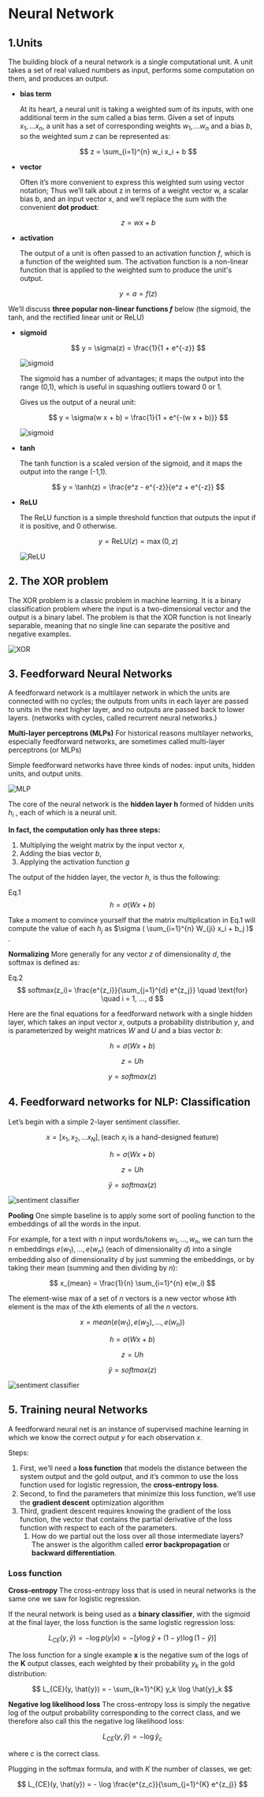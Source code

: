 # Neural Network

## 1.Units
The building block of a neural network is a single computational unit. A unit takes a set of real valued numbers as input, performs some computation on them, and produces an output.

- **bias term**

    At its heart, a neural unit is taking a weighted sum of its inputs, with one additional term in the sum called a bias term. Given a set of inputs $x_1, ... x_n$, a unit has a set of corresponding weights $w_1, ... w_n$ and a bias $b$, so the weighted sum $z$ can be represented as:

    $$
    z = \sum_{i=1}^{n} w_i x_i + b
    $$

- **vector**  
  
    Often it’s more convenient to express this weighted sum using vector notation; Thus we’ll talk about z in terms of a weight vector w, a scalar bias b, and an input vector x, and we’ll replace the sum with the convenient **dot product**:

    $$
    z = w x + b
    $$

- **activation**

    The output of a unit is often passed to an activation function $f$, which is a function of the weighted sum. The activation function is a non-linear function that is applied to the weighted sum to produce the unit's output.

    $$
    y = a = f(z)
    $$

We’ll discuss **three popular non-linear functions $f$** below (the sigmoid, the tanh, and the rectified linear unit or ReLU)

- **sigmoid**

    $$
    y = \sigma(z) = \frac{1}{1 + e^{-z}}
    $$

   ![sigmoid](./images/01-sigmoid.png)

    The sigmoid has a number of advantages; it maps the output into the range (0,1), which is useful in squashing outliers toward 0 or 1.

    Gives us the output of a neural unit:

    $$
    y = \sigma(w x + b) = \frac{1}{1 + e^{-(w x + b)}}
    $$

    ![sigmoid](./images/02-sigmoid.png)

- **tanh**

    The tanh function is a scaled version of the sigmoid, and it maps the output into the range (-1,1).

    $$
    y = \tanh(z) = \frac{e^z - e^{-z}}{e^z + e^{-z}}
    $$

- **ReLU**

    The ReLU function is a simple threshold function that outputs the input if it is positive, and 0 otherwise.

    $$
    y = \text{ReLU}(z) = \max(0, z)
    $$

    ![ReLU](./images/03-sigmoid.png)


## 2. The XOR problem

The XOR problem is a classic problem in machine learning. It is a binary classification problem where the input is a two-dimensional vector and the output is a binary label. The problem is that the XOR function is not linearly separable, meaning that no single line can separate the positive and negative examples.

![XOR](./images/04-xor.png)

## 3. Feedforward Neural Networks
A feedforward network is a multilayer network in which the units are connected with no cycles; the outputs from units in each layer are passed to units in the next higher layer, and no outputs are passed back to lower layers. (networks with cycles, called recurrent neural networks.)

**Multi-layer perceptrons (MLPs)**
For historical reasons multilayer networks, especially feedforward networks, are sometimes called multi-layer perceptrons (or MLPs)

Simple feedforward networks have three kinds of nodes: input units, hidden units, and output units.

![MLP](./images/05-feedforward.png)

The core of the neural network is the **hidden layer h** formed of hidden units $h_i$ , each of which is a neural unit.

**In fact, the computation only has three steps:**
1. Multiplying the weight matrix by the input vector $x$, 
2. Adding the bias vector $b$, 
3. Applying the activation function $g$

The output of the hidden layer, the vector $h$, is thus the following:

Eq.1
$$
h = \sigma(W x + b)
$$

Take a moment to convince yourself that the matrix multiplication in Eq.1  will compute the value of each $h_j$ as $\sigma ( \sum_{i=1}^{n} W_{ji} x_i + b_j )$ .

**Normalizing**
More generally for any vector $z$ of dimensionality $d$, the softmax is defined as:

Eq.2
$$
softmax(z_i)= \frac{e^{z_i}}{\sum_{j=1}^{d} e^{z_j}} \quad \text{for} \quad i = 1, ..., d
$$

Here are the final equations for a feedforward network with a single hidden layer, which takes an input vector $x$, outputs a probability distribution $y$, and is parameterized by weight matrices $W$ and $U$ and a bias vector $b$:


$$
h = \sigma(W x + b)
$$

$$
z = U h
$$

$$
y = softmax(z)
$$

## 4. Feedforward networks for NLP: Classiﬁcation

Let’s begin with a simple 2-layer sentiment classifier. 

$$
x = [x_1, x_2, ... x_N], \text{(each $x_i$ is a hand-designed feature)}
$$

$$
h = \sigma(Wx + b)
$$

$$
z = Uh
$$

$$
\hat{y} = softmax(z)
$$

![sentiment classifier](./images/06-feedforward.png)

**Pooling**
One simple baseline is to apply some sort of pooling function to the embeddings of all the words in the input.

For example, for a text with $n$ input words/tokens $w_1, ..., w_n$, we can turn the n embeddings $e(w_1), ..., e(w_n)$ (each of dimensionality $d$) into a single embedding also of dimensionality $d$ by just summing the embeddings, or by taking their mean (summing and then dividing by $n$):

$$
x_{mean} = \frac{1}{n} \sum_{i=1}^{n} e(w_i)
$$

The element-wise max of a set of $n$ vectors is a new vector whose $k$th element is the max of the $k$th elements of all the $n$ vectors.

$$
x = mean(e(w_1), e(w_2), ..., e(w_n))
$$

$$
h = \sigma(Wx + b)
$$

$$
z = Uh
$$

$$
\hat{y} = softmax(z)
$$

![sentiment classifier](./images/07-pooling.png)

## 5. Training neural Networks
A feedforward neural net is an instance of supervised machine learning in which we know the correct output $y$ for each observation $x$.

Steps:
1. First, we’ll need a **loss function** that models the distance between the system output and the gold output, and it’s common to use the loss function used for logistic regression, the **cross-entropy loss**.
2. Second, to ﬁnd the parameters that minimize this loss function, we’ll use the **gradient descent** optimization algorithm
3. Third, gradient descent requires knowing the gradient of the loss function, the vector that contains the partial derivative of the loss function with respect to each of the parameters. 
   1. How do we partial out the loss over all those intermediate layers? The answer is the algorithm called **error backpropagation** or **backward differentiation**.

### Loss function
**Cross-entropy**
The cross-entropy loss that is used in neural networks is the same one we saw for logistic regression.

If the neural network is being used as a **binary classifier**, with the sigmoid at the final layer, the loss function is the same logistic regression loss:

$$
L_{CE}(y, \hat{y}) = - \log p(y|x) = - [y \log \hat{y} + (1-y) \log (1-\hat{y})]
$$

The loss function for a single example **x** is the negative sum of the logs of the **K** output classes, each weighted by their probability $y_k$ in the gold distribution:

$$
L_{CE}(y, \hat{y}) = - \sum_{k=1}^{K} y_k \log \hat{y}_k
$$

**Negative log likelihood loss**
The cross-entropy loss is simply the negative log of the output probability corresponding to the correct class, and we therefore also call this the negative log likelihood loss:

$$
L_{CE}(y, \hat{y}) = - \log \hat{y}_c   
$$

where $c$ is the correct class.

Plugging in the softmax formula, and with $K$ the number of classes, we get:

$$
L_{CE}(y, \hat{y}) = - \log \frac{e^{z_c}}{\sum_{j=1}^{K} e^{z_j}}
$$





